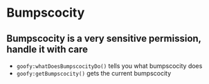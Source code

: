 # Bumpscocity
## Bumpscocity is a very sensitive permission, handle it with care
- `goofy:whatDoesBumpscocityDo()` tells you what bumpscocity does
- `goofy:getBumpscocity()` gets the current bumpscocity
